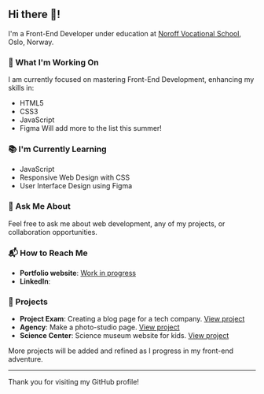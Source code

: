 ## Hi there 👋!


I'm a Front-End Developer under education at [Noroff Vocational School](https://www.noroff.no/), Oslo, Norway.

### 🔭 What I'm Working On
I am currently focused on mastering Front-End Development, enhancing my skills in:
- HTML5
- CSS3
- JavaScript
- Figma
Will add more to the list this summer!

### 📚 I'm Currently Learning
- JavaScript
- Responsive Web Design with CSS
- User Interface Design using Figma

### 💬 Ask Me About
Feel free to ask me about web development, any of my projects, or collaboration opportunities.

### 📬 How to Reach Me
- **Portfolio website**: [Work in progress](https://portfoliopatrickroethe.netlify.app/)
- **LinkedIn**: 

### 🚀 Projects

- **Project Exam**: Creating a blog page for a tech company. [View project](https://github.com/PatrickRoethe/Examproject)
- **Agency**: Make a photo-studio page. [View project](https://github.com/kanotten/Agency1-frame)
- **Science Center**: Science museum website for kids. [View project](https://github.com/kanotten/science-center-CA)

More projects will be added and refined as I progress in my front-end adventure.

---

Thank you for visiting my GitHub profile!


<!--
**PatrickRoethe/PatrickRoethe** is a ✨ _special_ ✨ repository because its `README.md` (this file) appears on your GitHub profile.

Here are some ideas to get you started:

- 🔭 I’m currently working on ...
- 🌱 I’m currently learning ...
- 👯 I’m looking to collaborate on ...
- 🤔 I’m looking for help with ...
- 💬 Ask me about ...
- 📫 How to reach me: ...
- 😄 Pronouns: ...
- ⚡ Fun fact: ...
-->

